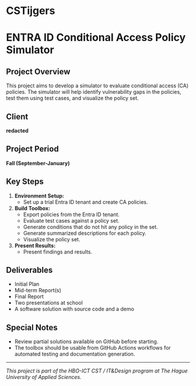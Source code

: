 # CSTijgers
# ENTRA ID Conditional Access Policy Simulator

## Project Overview
This project aims to develop a simulator to evaluate conditional access (CA) policies. The simulator will help identify vulnerability gaps in the policies, test them using test cases, and visualize the policy set.

## Client
**redacted**

## Project Period
**Fall (September-January)**

## Key Steps
1. **Environment Setup:**
   - Set up a trial Entra ID tenant and create CA policies.
2. **Build Toolbox:**
   - Export policies from the Entra ID tenant.
   - Evaluate test cases against a policy set.
   - Generate conditions that do not hit any policy in the set.
   - Generate summarized descriptions for each policy.
   - Visualize the policy set.
3. **Present Results:**
   - Present findings and results.

## Deliverables
- Initial Plan
- Mid-term Report(s)
- Final Report
- Two presentations at school
- A software solution with source code and a demo

## Special Notes
- Review partial solutions available on GitHub before starting. 
- The toolbox should be usable from GitHub Actions workflows for automated testing and documentation generation.


---

*This project is part of the HBO-ICT CST / IT&Design program at The Hague University of Applied Sciences.*
